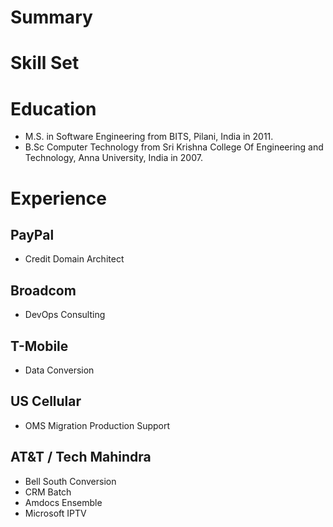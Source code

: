 # **Summary**

# **Skill Set**

# **Education**

- M.S. in Software Engineering from BITS, Pilani, India in 2011.
- B.Sc Computer Technology from Sri Krishna College Of Engineering and Technology, Anna University, India in 2007.

# **Experience**

## PayPal 

- Credit Domain Architect

## Broadcom 

- DevOps Consulting

## T-Mobile

- Data Conversion 

## US Cellular

- OMS Migration Production Support

## AT&T / Tech Mahindra

- Bell South Conversion
- CRM Batch 
- Amdocs Ensemble
- Microsoft IPTV

